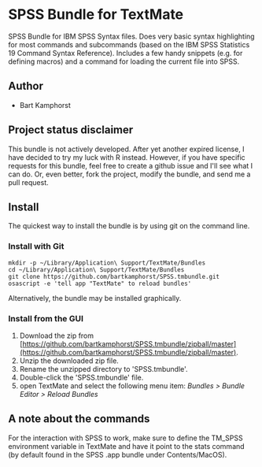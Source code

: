 # SPSS Bundle for TextMate

SPSS Bundle for IBM SPSS Syntax files. Does very basic syntax highlighting for most commands and subcommands (based on the IBM SPSS Statistics 19 Command Syntax Reference). Includes a few handy snippets (e.g. for defining macros) and a command for loading the current file into SPSS.

## Author

* Bart Kamphorst

## Project status disclaimer

This bundle is not actively developed. After yet another expired license, I have decided to try my luck with R instead. However, if you have specific requests for this bundle, feel free to create a github issue and I'll see what I can do. Or, even better, fork the project, modify the bundle, and send me a pull request.

## Install

The quickest way to install the bundle is by using git on the command line.

### Install with Git

    mkdir -p ~/Library/Application\ Support/TextMate/Bundles
    cd ~/Library/Application\ Support/TextMate/Bundles
    git clone https://github.com/bartkamphorst/SPSS.tmbundle.git 
    osascript -e 'tell app "TextMate" to reload bundles'

Alternatively, the bundle may be installed graphically.

### Install from the GUI

1. Download the zip from [https://github.com/bartkamphorst/SPSS.tmbundle/zipball/master](https://github.com/bartkamphorst/SPSS.tmbundle/zipball/master).
2. Unzip the downloaded zip file. 
3. Rename the unzipped directory to 'SPSS.tmbundle'.
4. Double-click the 'SPSS.tmbundle' file.
5. open TextMate and select the following menu item: _Bundles > Bundle Editor > Reload Bundles_

## A note about the commands

For the interaction with SPSS to work, make sure to define the TM_SPSS environment variable in TextMate and have it point to the stats command (by default found in the SPSS .app bundle under Contents/MacOS).


